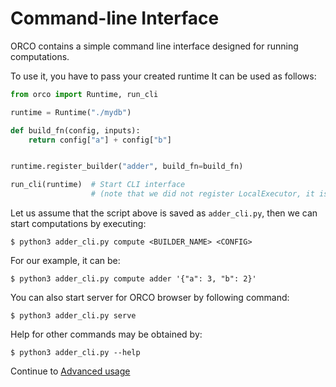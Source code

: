 # Command-line Interface

ORCO contains a simple command line interface designed for running computations.

To use it, you have to pass your created runtime It can be used
as follows:

```python
from orco import Runtime, run_cli

runtime = Runtime("./mydb")

def build_fn(config, inputs):
    return config["a"] + config["b"]


runtime.register_builder("adder", build_fn=build_fn)

run_cli(runtime)  # Start CLI interface
                  # (note that we did not register LocalExecutor, it is managed by run_cli)
```

Let us assume that the script above is saved as `adder_cli.py`, then we can
start computations by executing:

```
$ python3 adder_cli.py compute <BUILDER_NAME> <CONFIG>
```

For our example, it can be:

```
$ python3 adder_cli.py compute adder '{"a": 3, "b": 2}'
```

You can also start server for ORCO browser by following command:

```
$ python3 adder_cli.py serve
```

Help for other commands may be obtained by:

```
$ python3 adder_cli.py --help
```

Continue to [Advanced usage](advanced.md)